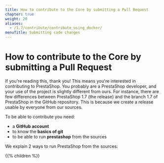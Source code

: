 ```yaml
---
title: How to contribute to the Core by submitting a Pull Request
chapter: true
weight: 20
aliases:
  - /1.7/contribute/contribute_using_docker/
menuTitle: Submitting code changes
---
```


# How to contribute to the Core by submitting a Pull Request

If you're reading this, thank you! This means you're interested in contributing to PrestaShop.
You probably are a PrestaShop developer, and your use of the project is slightly different from
ours. For instance, there are few differences between PrestaShop 1.7 (the release) and the branch 1.7
of PrestaShop in the GitHub repository. This is because we create a release usable by everyone from our sources.

To be able to contribute you need:

* a **GitHub account**
* to know the **basics of git**
* to be able to run **prestashop** from the sources

We explain 2 ways to run PrestaShop from the sources:

{{% children %}}

